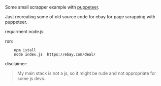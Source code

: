 Some small scrapper example with [puppeteer](https://github.com/puppeteer/puppeteer).

Just recreating some of old source code  for ebay for page scrapping with puppeteer.

requirment node.js

run: 

        npm istall
        node index.js  https://ebay.com/deal/


disclaimer:
>My main stack is not a js, so it might be rude and not appropriate for some js devs.